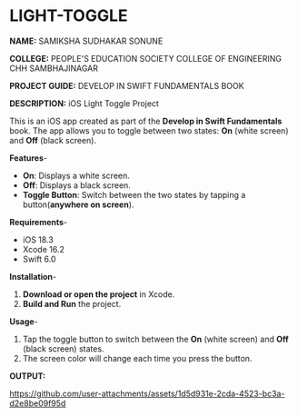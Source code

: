 # LIGHT-TOGGLE

**NAME:** SAMIKSHA SUDHAKAR SONUNE

**COLLEGE:** PEOPLE'S EDUCATION SOCIETY COLLEGE OF ENGINEERING CHH SAMBHAJINAGAR

**PROJECT GUIDE:** DEVELOP IN SWIFT FUNDAMENTALS BOOK

**DESCRIPTION:** iOS Light Toggle Project

This is an iOS app created as part of the **Develop in Swift Fundamentals** book. The app allows you to toggle between two states: **On** (white screen) and **Off** (black screen).

**Features**-
- **On**: Displays a white screen.
- **Off**: Displays a black screen.
- **Toggle Button**: Switch between the two states by tapping a button(**anywhere on screen**).

**Requirements**-
- iOS 18.3
- Xcode 16.2
- Swift 6.0

**Installation**-
1. **Download or open the project** in Xcode.
2. **Build and Run** the project.

**Usage**-
1. Tap the toggle button to switch between the **On** (white screen) and **Off** (black screen) states.
2. The screen color will change each time you press the button.

**OUTPUT:**

https://github.com/user-attachments/assets/1d5d931e-2cda-4523-bc3a-d2e8be09f95d



